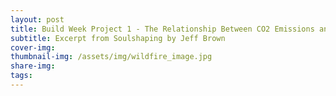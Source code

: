```yaml
---
layout: post
title: Build Week Project 1 - The Relationship Between CO2 Emissions and Wildfires in California
subtitle: Excerpt from Soulshaping by Jeff Brown
cover-img:
thumbnail-img: /assets/img/wildfire_image.jpg
share-img: 
tags: 
---
```

